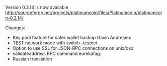 Version 0.3.14 is now available
http://sourceforge.net/projects/platinumcoin/files/Platinumcoin/platinumcoin-0.3.14/

Changes:
* Key pool feature for safer wallet backup
Gavin Andresen:
* TEST network mode with switch -testnet
* Option to use SSL for JSON-RPC connections on unix/osx
* validateaddress RPC command
eurekafag:
* Russian translation
